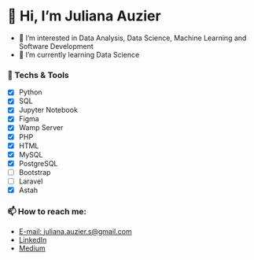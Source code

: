 # 👋 Hi, I’m Juliana Auzier
- 👀 I’m interested in Data Analysis, Data Science, Machine Learning and Software Development
- 🌱 I’m currently learning Data Science
### 👯 Techs & Tools
- [x] Python
- [x] SQL
- [x] Jupyter Notebook
- [x] Figma
- [x] Wamp Server
- [x] PHP
- [x] HTML
- [x] MySQL
- [x] PostgreSQL
- [ ] Bootstrap
- [ ] Laravel
- [x] Astah 
### 📫 How to reach me:
* [E-mail: juliana.auzier.s@gmail.com](juliana.auzier.s@gmail.com)
* [LinkedIn](linkedin.com/in/juliana-auzier/)
* [Medium](https://juliana-auzier.medium.com/)

<!---
Auzier17/Auzier17 is a ✨ special ✨ repository because its `README.md` (this file) appears on your GitHub profile.
You can click the Preview link to take a look at your changes.
--->
